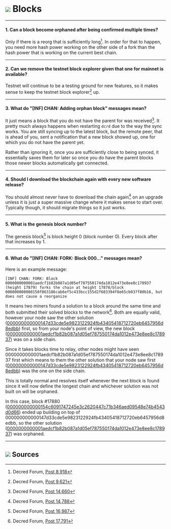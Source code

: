 # <img class="dcr-icon" src="/img/dcr-icons/Blocks.svg" /> Blocks

---

#### 1. Can a block become orphaned after being confirmed multiple times? 

Only if there is a reorg that is sufficiently long[^8918]. In order for that to happen, you need more hash power working on the other side of a fork than the hash power that is working on the current best chain.

---

#### 2. Can we remove the testnet block explorer given that one for mainnet is available? 

Testnet will continue to be a testing ground for new features, so it makes sense to keep the testnet block explorer[^9621] up.

---

#### 3. What do "[INF] CHAN: Adding orphan block" messages mean? 

It just means a block that you do not have the parent for was received[^14660]. It pretty much always happens when restarting `dcrd` due to the way the sync works. You are still syncing up to the latest block, but the remote peer, that is ahead of you, sent a notification that a new block showed up, one for which you do not have the parent yet.

Rather than ignoring it, once you are sufficiently close to being synced, it essentially saves them for later so once you do have the parent blocks those newer blocks automatically get connected.

---

#### 4. Should I download the blockchain again with every new software release? 

You should almost never have to download the chain again[^14788] on an upgrade unless it is just a super massive change where it makes sense to start over. Typically though, it should migrate things so it just works.

---

#### 5. What is the genesis block number? 

The genesis block[^16987] is block height 0 (block number 0). Every block after that increases by 1.

---

#### 6. What do "[INF] CHAN: FORK: Block 000..." messages mean? 

Here is an example message:

```no-highlight
[INF] CHAN: FORK: Block 0000000000001aedcf1b82b087a1d05ef787550174da1012e473e8ee8c178937 (height 17879) forks the chain at height 17878/block 000000000000150f863186cab6ef5c433bcc155d2f683394f8e65cb037f80b16, but does not cause a reorganize
```

It means two miners found a solution to a block around the same time and both submitted their solved blocks to the network[^17791]. Both are equally valid, however your node saw the other solution ([000000000000147d33cde5e9823122924fb43405418712720eb6457956d8edbb](https://explorer.dcrdata.org/block/000000000000147d33cde5e9823122924fb43405418712720eb6457956d8edbb)) first, so from your node's point of view, the new block ([0000000000001aedcf1b82b087a1d05ef787550174da1012e473e8ee8c178937](https://explorer.dcrdata.org/block/0000000000001aedcf1b82b087a1d05ef787550174da1012e473e8ee8c178937)) was on a side chain.

Since it takes blocks time to relay, other nodes might have seen 0000000000001aedcf1b82b087a1d05ef787550174da1012e473e8ee8c178937 first which means to them the other solution that your node saw first ([000000000000147d33cde5e9823122924fb43405418712720eb6457956d8edbb](https://explorer.dcrdata.org/block/000000000000147d33cde5e9823122924fb43405418712720eb6457956d8edbb)) was the one on the side chain.

This is totally normal and resolves itself whenever the next block is found since it will now define the longest chain and whichever solution was not built on will be orphaned.

In this case, block #17880 ([000000000000154c6091747245e3c2620447c71b346aed09548e74b4543d0d66](https://explorer.dcrdata.org/block/000000000000154c6091747245e3c2620447c71b346aed09548e74b4543d0d66)) ended up building on top of 000000000000147d33cde5e9823122924fb43405418712720eb6457956d8edbb, so the other solution ([0000000000001aedcf1b82b087a1d05ef787550174da1012e473e8ee8c178937](https://explorer.dcrdata.org/block/0000000000001aedcf1b82b087a1d05ef787550174da1012e473e8ee8c178937)) was orphaned.

---

## <img class="dcr-icon" src="/img/dcr-icons/Sources.svg" /> Sources 

[^8918]: Decred Forum, [Post 8,918](https://forum.decred.org/threads/557/#post-8918)
[^9621]: Decred Forum, [Post 9,621](https://forum.decred.org/threads/651/#post-9621)
[^14660]: Decred Forum, [Post 14,660](https://forum.decred.org/threads/1333/#post-14660)
[^14788]: Decred Forum, [Post 14,788](https://forum.decred.org/threads/1336/#post-14788)
[^16987]: Decred Forum, [Post 16,987](https://forum.decred.org/threads/1852/#post-16987)
[^17791]: Decred Forum, [Post 17,791](https://forum.decred.org/threads/2925/#post-17791)
